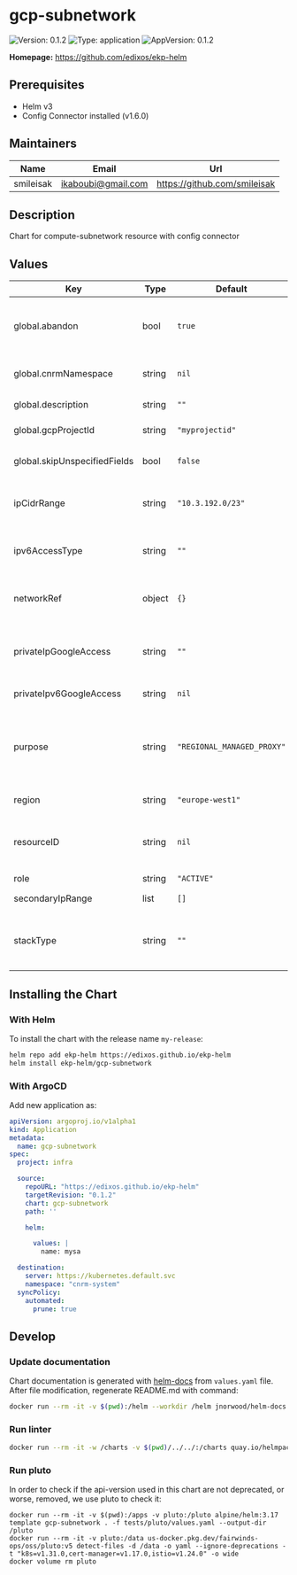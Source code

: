# gcp-subnetwork

![Version: 0.1.2](https://img.shields.io/badge/Version-0.1.2-informational?style=flat-square) ![Type: application](https://img.shields.io/badge/Type-application-informational?style=flat-square) ![AppVersion: 0.1.2](https://img.shields.io/badge/AppVersion-0.1.2-informational?style=flat-square)

**Homepage:** <https://github.com/edixos/ekp-helm>

## Prerequisites

- Helm v3
- Config Connector installed (v1.6.0)

## Maintainers

| Name | Email | Url |
| ---- | ------ | --- |
| smileisak | <ikaboubi@gmail.com> | <https://github.com/smileisak> |

## Description

Chart for compute-subnetwork resource with config connector

## Values

| Key | Type | Default | Description |
|-----|------|---------|-------------|
| global.abandon | bool | `true` | Abandon resource if the manifests are deleted. Allow deleting a resource from config connector without deleting it from GCP |
| global.cnrmNamespace | string | `nil` | Allows to deploy in another namespace than the release one |
| global.description | string | `""` | subNework description (use helm tpl) |
| global.gcpProjectId | string | `"myprojectid"` | Project ID where to deploy the cluster |
| global.skipUnspecifiedFields | bool | `false` | This skips populating unspecified fields into the Kubernetes resource spec. |
| ipCidrRange | string | `"10.3.192.0/23"` | The range of internal addresses that are owned by this subnetwork. Only IPv4 is supported. |
| ipv6AccessType | string | `""` | The access type of IPv6 address this subnet holds. Possible values: ["EXTERNAL", "INTERNAL"]. |
| networkRef | object | `{}` | The network this subnet belongs to. Only networks that are in the distributed mode can have subnetworks. |
| privateIpGoogleAccess | string | `""` | When enabled, VMs in this subnetwork without external IP addresses can access Google APIs and services by using Private Google Access. |
| privateIpv6GoogleAccess | string | `nil` | The private IPv6 google access type for the VMs in this subnet. |
| purpose | string | `"REGIONAL_MANAGED_PROXY"` | The purpose of the resource.  This field can be either 'PRIVATE_RFC_1918', 'REGIONAL_MANAGED_PROXY', 'GLOBAL_MANAGED_PROXY', or 'PRIVATE_SERVICE_CONNECT'. |
| region | string | `"europe-west1"` | The GCP region for this subnetwork. |
| resourceID | string | `nil` | The name of the resource. Used for creation and acquisition. When unset, the value of `metadata.name` is used as the default. |
| role | string | `"ACTIVE"` |  |
| secondaryIpRange | list | `[]` | The secondary range of the subnetwork. |
| stackType | string | `""` | The stack type for this subnet to identify whether the IPv6 feature is enabled or not. Possible values: ["IPV4_ONLY", "IPV4_IPV6"]. |

## Installing the Chart

### With Helm

To install the chart with the release name `my-release`:

```bash
helm repo add ekp-helm https://edixos.github.io/ekp-helm
helm install ekp-helm/gcp-subnetwork
```

### With ArgoCD

Add new application as:

```yaml
apiVersion: argoproj.io/v1alpha1
kind: Application
metadata:
  name: gcp-subnetwork
spec:
  project: infra

  source:
    repoURL: "https://edixos.github.io/ekp-helm"
    targetRevision: "0.1.2"
    chart: gcp-subnetwork
    path: ''

    helm:

      values: |
        name: mysa

  destination:
    server: https://kubernetes.default.svc
    namespace: "cnrm-system"
  syncPolicy:
    automated:
      prune: true
```

## Develop

### Update documentation

Chart documentation is generated with [helm-docs](https://github.com/norwoodj/helm-docs) from `values.yaml` file.
After file modification, regenerate README.md with command:

```bash
docker run --rm -it -v $(pwd):/helm --workdir /helm jnorwood/helm-docs:v1.14.2 helm-docs
```

### Run linter

```bash
docker run --rm -it -w /charts -v $(pwd)/../../:/charts quay.io/helmpack/chart-testing:v3.12.0 ct lint --charts /charts/charts/gcp-subnetwork --config /charts/charts/gcp-subnetwork/ct.yaml
```

### Run pluto

In order to check if the api-version used in this chart are not deprecated, or worse, removed, we use pluto to check it:

```
docker run --rm -it -v $(pwd):/apps -v pluto:/pluto alpine/helm:3.17 template gcp-subnetwork . -f tests/pluto/values.yaml --output-dir /pluto
docker run --rm -it -v pluto:/data us-docker.pkg.dev/fairwinds-ops/oss/pluto:v5 detect-files -d /data -o yaml --ignore-deprecations -t "k8s=v1.31.0,cert-manager=v1.17.0,istio=v1.24.0" -o wide
docker volume rm pluto
```

